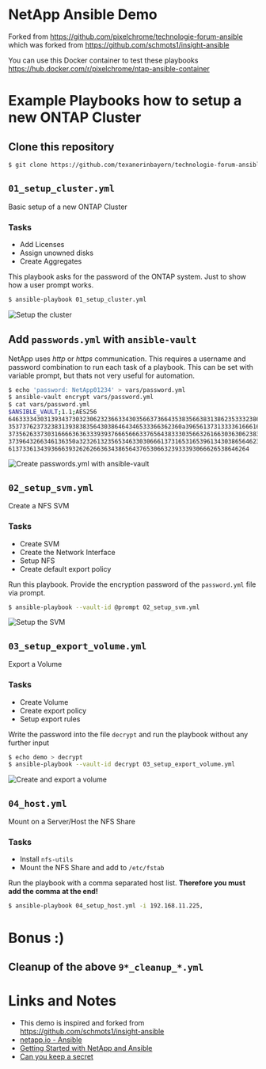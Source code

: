 # NetApp Ansible Demo

Forked from https://github.com/pixelchrome/technologie-forum-ansible which was forked from https://github.com/schmots1/insight-ansible

You can use this Docker container to test these playbooks https://hub.docker.com/r/pixelchrome/ntap-ansible-container

# Example Playbooks how to setup a new ONTAP Cluster

## Clone this repository

```sh
$ git clone https://github.com/texanerinbayern/technologie-forum-ansible.git
```

## `01_setup_cluster.yml`

Basic setup of a new ONTAP Cluster

### Tasks

* Add Licenses
* Assign unowned disks
* Create Aggregates

This playbook asks for the password of the ONTAP system. Just to show how a user prompt works.

```sh
$ ansible-playbook 01_setup_cluster.yml
```

![Setup the cluster](https://github.com/pixelchrome/files/raw/master/images/ntap_ansible_demo/03_setup_cluster.gif)

## Add `passwords.yml` with `ansible-vault`

NetApp uses *http* or *https* communication. This requires a username and password combination to run each task of a playbook. This can be set with variable prompt, but thats not very useful for automation. 

```sh
$ echo 'password: NetApp01234' > vars/password.yml
$ ansible-vault encrypt vars/password.yml
$ cat vars/password.yml 
$ANSIBLE_VAULT;1.1;AES256
64633334303139343730323062323663343035663736643538356638313862353332386166353439
3537376237323831393838356430386464346533366362360a396561373133336166616637396336
37356263373031666636363339393766656663376564383330356632616630363062383762373064
3739643266346136350a323261323565346330306661373165316539613430386564623536353532
61373361343936663932626266363438656437653066323933393066626538646264
```

![Create passwords.yml with ansible-vault](https://github.com/pixelchrome/files/raw/master/images/ntap_ansible_demo/04_create_password.gif)

## `02_setup_svm.yml`

Create a NFS SVM

### Tasks

* Create SVM
* Create the Network Interface
* Setup NFS
* Create default export policy

Run this playbook. Provide the encryption password of the `password.yml` file via prompt.

```sh
$ ansible-playbook --vault-id @prompt 02_setup_svm.yml
```

![Setup the SVM](https://github.com/pixelchrome/files/raw/master/images/ntap_ansible_demo/05_setup_svm.gif)

## `03_setup_export_volume.yml`

Export a Volume

### Tasks

* Create Volume
* Create export policy
* Setup export rules

Write the password into the file `decrypt` and run the playbook without any further input

```sh
$ echo demo > decrypt
$ ansible-playbook --vault-id decrypt 03_setup_export_volume.yml
```

![Create and export a volume](https://github.com/pixelchrome/files/raw/master/images/ntap_ansible_demo/06_create_and_export_volume.gif)

## `04_host.yml`

Mount on a Server/Host the NFS Share

### Tasks

* Install `nfs-utils`
* Mount the NFS Share and add to `/etc/fstab`

Run the playbook with a comma separated host list. **Therefore you must add the comma at the end!**

```sh
$ ansible-playbook 04_setup_host.yml -i 192.168.11.225,
```

# Bonus :)

## Cleanup of the above `9*_cleanup_*.yml`

# Links and Notes

* This demo is inspired and forked from https://github.com/schmots1/insight-ansible
* [netapp.io - Ansible](https://netapp.io/tag/ansible/)
* [Getting Started with NetApp and Ansible](https://netapp.io/2018/10/08/getting-started-with-netapp-and-ansible-install-ansible/)
* [Can you keep a secret](https://netapp.io/2018/12/14/can-you-keep-a-secret/)
